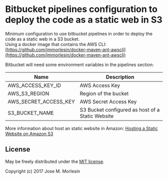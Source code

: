 # Bitbucket pipelines configuration to deploy the code as a static web in S3

Minimum configuration to use bitbucket pipelines in order to deploy the code as a static web in a S3 bucket.  
Using a docker image that contains the AWS CLI: 
[https://github.com/jmmorlesin/docker-maven-ant-awscli](https://github.com/jmmorlesin/docker-maven-ant-awscli)

Bitbucket will need some environment variables in the pipelines section:  

| Name                     | Description                                        |
|--------------------------|----------------------------------------------------|
| AWS_ACCESS_KEY_ID        | AWS Access Key                                     |
| AWS_S3_REGION            | Region of the bucket                               |
| AWS_SECRET_ACCESS_KEY    | AWS Secret Access Key                              |
| S3_BUCKET_NAME           | S3 Bucket configured as host of a Static Website   |

More information about host an static website in Amazon: [Hosting a Static Website on Amazon S3](https://docs.aws.amazon.com/AmazonS3/latest/dev/WebsiteHosting.html) 

License
-------

May be freely distributed under the [MIT license](https://github.com/jmmorlesin/bitbucket-pipelines-deploy-web-s3/blob/master/LICENSE).

Copyright (c) 2017 Jose M. Morlesín 
